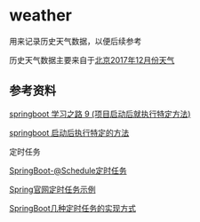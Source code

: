 # weather

用来记录历史天气数据，以便后续参考

历史天气数据主要来自于[北京2017年12月份天气](http://lishi.tianqi.com/beijing/201712.html)

## 参考资料

[springboot 学习之路 9 (项目启动后就执行特定方法)](https://www.cnblogs.com/huhongy/p/8183390.html)

[springboot 启动后执行特定的方法](https://blog.csdn.net/nimoyaoww/article/details/79299201)

定时任务

[SpringBoot-@Schedule定时任务](https://blog.csdn.net/ysp_0607/article/details/71430281)

[Spring官网定时任务示例](https://spring.io/guides/gs/scheduling-tasks/)

[SpringBoot几种定时任务的实现方式](https://blog.csdn.net/wqh8522/article/details/79224290)